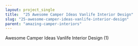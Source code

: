 ```yaml
---
layout: project_single
title:  "25 Awesome Camper Ideas Vanlife Interior Design"
slug: "25-awesome-camper-ideas-vanlife-interior-design"
parent: "amazing-camper-interiors"
---
```

Awesome Camper Ideas Vanlife Interior Design (1)